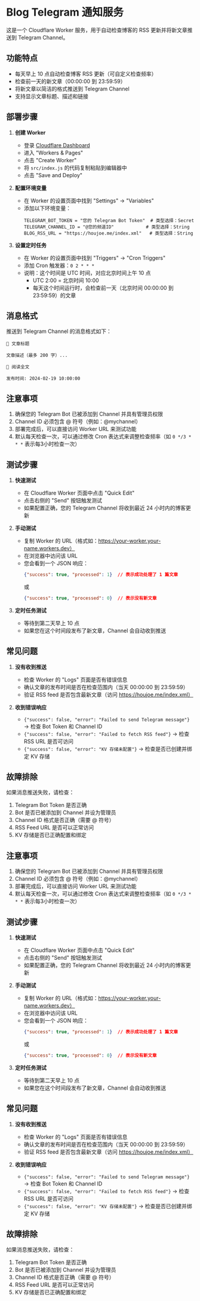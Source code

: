 # Blog Telegram 通知服务

这是一个 Cloudflare Worker 服务，用于自动检查博客的 RSS 更新并将新文章推送到 Telegram Channel。

## 功能特点

- 每天早上 10 点自动检查博客 RSS 更新（可自定义检查频率）
- 检查前一天的新文章（00:00:00 到 23:59:59）
- 将新文章以简洁的格式推送到 Telegram Channel
- 支持显示文章标题、描述和链接

## 部署步骤

1. **创建 Worker**
   - 登录 [Cloudflare Dashboard](https://dash.cloudflare.com)
   - 进入 "Workers & Pages"
   - 点击 "Create Worker"
   - 将 `src/index.js` 的代码复制粘贴到编辑器中
   - 点击 "Save and Deploy"

2. **配置环境变量**
   - 在 Worker 的设置页面中找到 "Settings" -> "Variables"
   - 添加以下环境变量：
     ```
     TELEGRAM_BOT_TOKEN = "您的 Telegram Bot Token"  # 类型选择：Secret
     TELEGRAM_CHANNEL_ID = "@您的频道ID"            # 类型选择：String
     BLOG_RSS_URL = "https://houjoe.me/index.xml"   # 类型选择：String
     ```

3. **设置定时任务**
   - 在 Worker 的设置页面中找到 "Triggers" -> "Cron Triggers"
   - 添加 Cron 触发器：`0 2 * * *`
   - 说明：这个时间是 UTC 时间，对应北京时间上午 10 点
     - UTC 2:00 = 北京时间 10:00
     - 每天这个时间运行时，会检查前一天（北京时间 00:00:00 到 23:59:59）的文章

## 消息格式

推送到 Telegram Channel 的消息格式如下：

```
📝 文章标题

文章描述（最多 200 字）...

🔗 阅读全文

发布时间: 2024-02-19 10:00:00
```

## 注意事项

1. 确保您的 Telegram Bot 已被添加到 Channel 并具有管理员权限
2. Channel ID 必须包含 @ 符号（例如：@mychannel）
3. 部署完成后，可以直接访问 Worker URL 来测试功能
4. 默认每天检查一次，可以通过修改 Cron 表达式来调整检查频率（如 `0 */3 * * *` 表示每3小时检查一次）

## 测试步骤

1. **快速测试**
   - 在 Cloudflare Worker 页面中点击 "Quick Edit"
   - 点击右侧的 "Send" 按钮触发测试
   - 如果配置正确，您的 Telegram Channel 将收到最近 24 小时内的博客更新

2. **手动测试**
   - 复制 Worker 的 URL（格式如：https://your-worker.your-name.workers.dev）
   - 在浏览器中访问该 URL
   - 您会看到一个 JSON 响应：
     ```json
     {"success": true, "processed": 1}  // 表示成功处理了 1 篇文章
     ```
     或
     ```json
     {"success": true, "processed": 0}  // 表示没有新文章
     ```

3. **定时任务测试**
   - 等待到第二天早上 10 点
   - 如果您在这个时间段发布了新文章，Channel 会自动收到推送

## 常见问题

1. **没有收到推送**
   - 检查 Worker 的 "Logs" 页面是否有错误信息
   - 确认文章的发布时间是否在检查范围内（当天 00:00:00 到 23:59:59）
   - 验证 RSS feed 是否包含最新文章（访问 https://houjoe.me/index.xml）

2. **收到错误响应**
   - `{"success": false, "error": "Failed to send Telegram message"}` 
     → 检查 Bot Token 和 Channel ID
   - `{"success": false, "error": "Failed to fetch RSS feed"}`
     → 检查 RSS URL 是否可访问
   - `{"success": false, "error": "KV 存储未配置"}`
     → 检查是否已创建并绑定 KV 存储

## 故障排除

如果消息推送失败，请检查：

1. Telegram Bot Token 是否正确
2. Bot 是否已被添加到 Channel 并设为管理员
3. Channel ID 格式是否正确（需要 @ 符号）
4. RSS Feed URL 是否可以正常访问
5. KV 存储是否已正确配置和绑定

## 注意事项

1. 确保您的 Telegram Bot 已被添加到 Channel 并具有管理员权限
2. Channel ID 必须包含 @ 符号（例如：@mychannel）
3. 部署完成后，可以直接访问 Worker URL 来测试功能
4. 默认每天检查一次，可以通过修改 Cron 表达式来调整检查频率（如 `0 */3 * * *` 表示每3小时检查一次）

## 测试步骤

1. **快速测试**
   - 在 Cloudflare Worker 页面中点击 "Quick Edit"
   - 点击右侧的 "Send" 按钮触发测试
   - 如果配置正确，您的 Telegram Channel 将收到最近 24 小时内的博客更新

2. **手动测试**
   - 复制 Worker 的 URL（格式如：https://your-worker.your-name.workers.dev）
   - 在浏览器中访问该 URL
   - 您会看到一个 JSON 响应：
     ```json
     {"success": true, "processed": 1}  // 表示成功处理了 1 篇文章
     ```
     或
     ```json
     {"success": true, "processed": 0}  // 表示没有新文章
     ```

3. **定时任务测试**
   - 等待到第二天早上 10 点
   - 如果您在这个时间段发布了新文章，Channel 会自动收到推送

## 常见问题

1. **没有收到推送**
   - 检查 Worker 的 "Logs" 页面是否有错误信息
   - 确认文章的发布时间是否在检查范围内（当天 00:00:00 到 23:59:59）
   - 验证 RSS feed 是否包含最新文章（访问 https://houjoe.me/index.xml）

2. **收到错误响应**
   - `{"success": false, "error": "Failed to send Telegram message"}` 
     → 检查 Bot Token 和 Channel ID
   - `{"success": false, "error": "Failed to fetch RSS feed"}`
     → 检查 RSS URL 是否可访问
   - `{"success": false, "error": "KV 存储未配置"}`
     → 检查是否已创建并绑定 KV 存储

## 故障排除

如果消息推送失败，请检查：

1. Telegram Bot Token 是否正确
2. Bot 是否已被添加到 Channel 并设为管理员
3. Channel ID 格式是否正确（需要 @ 符号）
4. RSS Feed URL 是否可以正常访问
5. KV 存储是否已正确配置和绑定 
